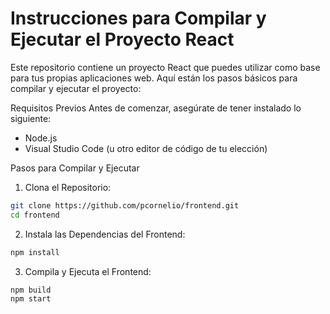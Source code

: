 # Instrucciones para Compilar y Ejecutar el Proyecto React

Este repositorio contiene un proyecto React que puedes utilizar como base para tus propias aplicaciones web. Aquí están los pasos básicos para compilar y ejecutar el proyecto:

Requisitos Previos
Antes de comenzar, asegúrate de tener instalado lo siguiente:
 - Node.js
 - Visual Studio Code (u otro editor de código de tu elección)

Pasos para Compilar y Ejecutar

1. Clona el Repositorio:
```bash
git clone https://github.com/pcornelio/frontend.git
cd frontend
```
2. Instala las Dependencias del Frontend:
```bash
npm install
```
3. Compila y Ejecuta el Frontend:
```bash
npm build
npm start
```
